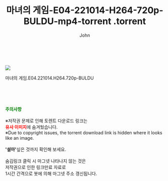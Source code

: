 ﻿---
layout: post
title:  "                   마녀의 게임-E04-221014-H264-720p-BULDU-mp4-torrent                .torrent"
author: John
categories: [ 드라마 ]
tags: [  ]
image: https://torrentrj58.com/uploadfile/full/9d51a0aaec119c7c775ea1c415fa3a4edec63446.jpg 
description: "                   마녀의 게임-E04-221014-H264-720p-BULDU-mp4-torrent                 torrent 정보 공유"
toc: true
toc_sticky: true
---

<br>
<p><img src="https://torrentrj58.com/uploadfile/full/9d51a0aaec119c7c775ea1c415fa3a4edec63446.jpg"/></p>
 마녀의 게임.E04.221014.H264.720p-BULDU  
    
<br><br><br>
<p data-ke-size="size16"><b><span style="color: green;">주의사항</span></b><br /><br />※저작권 문제로 인해 토렌트 다운로드 링크는<br /><b><span style="color: red;">유사 이미지</span></b>에 숨겨뒀습니다.<br />※Due to copyright issues, the torrent download link is hidden where it looks like an image.<br /><br /><b>'설마'</b>싶은 것까지 확인해 보세요.<br /><br />숨김링크 클릭 시 마그넷 나타나지 않는 것은<br />저작권으로 인한 링크만료 자료로<br />1시간 간격으로 봇에 의해 마그넷 주소 갱신됩니다.</p>
